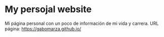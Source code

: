 # My persojal website
Mi página personal con un poco de información de mi vida y carrera.
URL página:
https://gabomarza.github.io/

